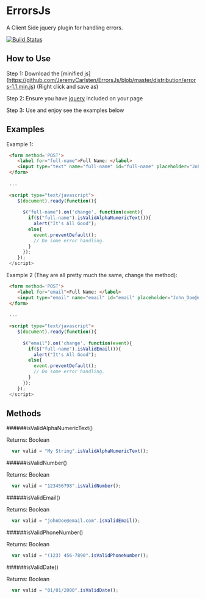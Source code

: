ErrorsJs
========

A Client Side jquery plugin for handling errors.

[![Build Status](https://travis-ci.org/JeremyCarlsten/ErrorsJs.png?branch=master)](https://travis-ci.org/JeremyCarlsten/ErrorsJs)

How to Use 
----------

Step 1: Download the [minified js] (https://github.com/JeremyCarlsten/ErrorsJs/blob/master/distribution/errors-1.1.min.js) (Right click and save as)

Step 2: Ensure you have [jquery](http://jquery.com/) included on your page

Step 3: Use and enjoy see the examples below



Examples
--------

Example 1:

```html
 <form method='POST'>
    <label for="full-name">Full Name: </label>
    <input type="text" name="full-name" id="full-name" placeholder="John Doe" />
 </form>
 
 ...
 
 <script type="text/javascript">
    $(document).ready(function(){
    
      $("full-name").on('change', function(event){
        if($("full-name").isValidAlphaNumericText()){
          alert("It's All Good");
        else{
          event.preventDefault();
          // Do some error handling.
        }
      });
    });
 </script>
```

Example 2 (They are all pretty much the same, change the method):

```html
 <form method='POST'>
    <label for="email">Full Name: </label>
    <input type="email" name="email" id="email" placeholder="John_Doe@email.com" />
 </form>
 
 ...
 
 <script type="text/javascript">
    $(document).ready(function(){
    
      $("email").on('change', function(event){
        if($("full-name").isValidEmail()){
          alert("It's All Good");
        else{
          event.preventDefault();
          // Do some error handling.
        }
      });
    });
 </script>
```


Methods
-------

######isValidAlphaNumericText()

  Returns: Boolean
```javascript
  var valid = "My String".isValidAlphaNumericText();
```

######isValidNumber()

  Returns: Boolean
```javascript
  var valid = "123456798".isValidNumber();
```

######isValidEmail()

  Returns: Boolean
```javascript
  var valid = "johnDoe@email.com".isValidEmail();
```

######isValidPhoneNumber()

  Returns: Boolean
```javascript
  var valid = "(123) 456-7890".isValidPhoneNumber();
```


######isValidDate()

  Returns: Boolean
```javascript
  var valid = "01/01/2000".isValidDate();
```
